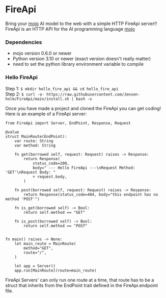 # FireApi

Bring your [mojo]() AI model to the web with a simple HTTP FireApi server!!
FireApi is an HTTP API for the AI programming language [mojo]()

### Dependencies
 - mojo version 0.6.0 or newer
 - Python version 3.10 or newer (exact version doesn't really matter)
 - need to set the python library environment variable to compile

### Hello FireApi
Step 1: `$ mkdir hello_fire_api && cd hello_fire_api` <br>
Step 2: `$ curl -o- https://raw.githubusercontent.com/Jensen-holm/FireApi/main/install.sh | bash -x`

Once you have made a project and cloned the FireApi you can get coding! Here is an example of a FireApi server:


```mojo
from FireApi import Server, EndPoint, Response, Request

@value
struct MainRoute(EndPoint):
    var route: String
    var method: String

    fn get(borrowed self, request: Request) raises -> Response:
        return Response(
            status_code=200,
            body=" --- Hello FireApi ---\nRequest Method: 'GET'\nRequest Body: "
            + request.body,
        )

    fn post(borrowed self, request: Request) raises -> Response:
        return Response(status_code=404, body="this endpoint has no method 'POST'")

    fn is_get(borrowed self) -> Bool:
        return self.method == "GET"

    fn is_post(borrowed self) -> Bool:
        return self.method == "POST"


fn main() raises -> None:
    let main_route = MainRoute(
        method="GET",
        route="/",
    )

    let app = Server()
    app.run[MainRoute](route=main_route)

```


FireApi Servers' can only run one route at a time, that route has to be a struct that inherits from the EndPoint
trait defined in the FireApi.endpoint file.
